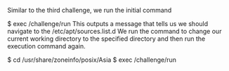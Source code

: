 Similar to the third challenge, we run the initial command

$ exec /challenge/run
This outputs a message that tells us we should navigate to the /etc/apt/sources.list.d We run the command to change our current working directory to the specified directory and then run the execution command again.

$ cd /usr/share/zoneinfo/posix/Asia
$ exec /challenge/run
